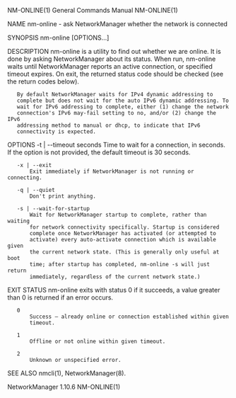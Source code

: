 NM-ONLINE(1)               General Commands Manual               NM-ONLINE(1)

NAME
       nm-online - ask NetworkManager whether the network is connected

SYNOPSIS
       nm-online [OPTIONS...]

DESCRIPTION
       nm-online is a utility to find out whether we are online. It is done
       by asking NetworkManager about its status. When run, nm-online waits
       until NetworkManager reports an active connection, or specified
       timeout expires. On exit, the returned status code should be checked
       (see the return codes below).

       By default NetworkManager waits for IPv4 dynamic addressing to
       complete but does not wait for the auto IPv6 dynamic addressing. To
       wait for IPv6 addressing to complete, either (1) change the network
       connection's IPv6 may-fail setting to no, and/or (2) change the IPv6
       addressing method to manual or dhcp, to indicate that IPv6
       connectivity is expected.

OPTIONS
       -t | --timeout seconds
           Time to wait for a connection, in seconds. If the option is not
           provided, the default timeout is 30 seconds.

       -x | --exit
           Exit immediately if NetworkManager is not running or connecting.

       -q | --quiet
           Don't print anything.

       -s | --wait-for-startup
           Wait for NetworkManager startup to complete, rather than waiting
           for network connectivity specifically. Startup is considered
           complete once NetworkManager has activated (or attempted to
           activate) every auto-activate connection which is available given
           the current network state. (This is generally only useful at boot
           time; after startup has completed, nm-online -s will just return
           immediately, regardless of the current network state.)

EXIT STATUS
       nm-online exits with status 0 if it succeeds, a value greater than 0
       is returned if an error occurs.

       0
           Success – already online or connection established within given
           timeout.

       1
           Offline or not online within given timeout.

       2
           Unknown or unspecified error.

SEE ALSO
       nmcli(1), NetworkManager(8).

NetworkManager 1.10.6                                            NM-ONLINE(1)
